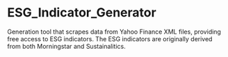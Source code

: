 # ESG_Indicator_Generator
Generation tool that scrapes data from Yahoo Finance XML files, providing free access to ESG indicators. 
The ESG indicators are originally derived from both Morningstar and Sustainalitics. 
